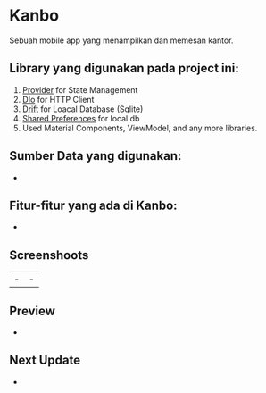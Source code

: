 # Kanbo

Sebuah mobile app yang menampilkan dan memesan kantor.

## Library yang digunakan pada project ini:
1. [Provider](https://pub.dev/packages/provider) for State Management
2. [DIo](https://pub.dev/packages/dio) for HTTP Client
3. [Drift](https://pub.dev/packages/drift) for Loacal Database (Sqlite)
4. [Shared Preferences](https://pub.dev/packages/shared_preferences) for local db
5. Used Material Components, ViewModel, and any more libraries.

## Sumber Data yang digunakan:
-

## Fitur-fitur yang ada di Kanbo:
- 

## Screenshoots
|                                              |                                              |
| -------------------------------------------- | -------------------------------------------- |
| -  | -  |


## Preview
-

## Next Update
- 